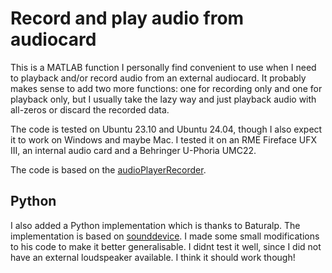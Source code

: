 # Record and play audio from audiocard
This is a MATLAB function I personally find convenient to use when I need to playback and/or record audio from an external audiocard.
It probably makes sense to add two more functions: one for recording only and one for playback only, but I usually take the lazy way and just playback audio with all-zeros or discard the recorded data. 
 
The code is tested on Ubuntu 23.10 and Ubuntu 24.04, though I also expect it to work on Windows and maybe Mac. 
I tested it on an RME Fireface UFX III, an internal audio card and a Behringer U-Phoria UMC22. 

The code is based on the [audioPlayerRecorder](https://nl.mathworks.com/help/audio/ref/audioplayerrecorder-system-object.html). 

## Python
I also added a Python implementation which is thanks to Baturalp. The implementation is based on [sounddevice](https://pypi.org/project/sounddevice/). I made some small modifications to his code to make it better generalisable. I didnt test it well, since I did not have an external loudspeaker available. I think it should work though! 
